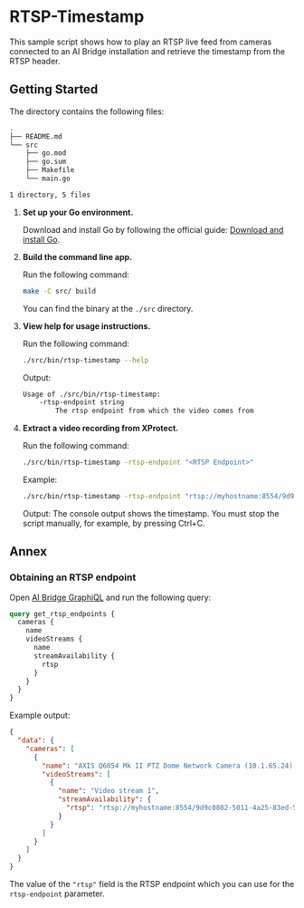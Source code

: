 # RTSP-Timestamp

This sample script shows how to play an RTSP live feed from cameras connected to an AI Bridge installation and retrieve the timestamp from the RTSP header.

## Getting Started

The directory contains the following files:

```txt
.
├── README.md
└── src
    ├── go.mod
    ├── go.sum
    ├── Makefile
    └── main.go

1 directory, 5 files
```

1. **Set up your Go environment.**

    Download and install Go by following the official guide: [Download and install Go](https://go.dev/doc/install).

2. **Build the command line app.**

    Run the following command:

    ```bash
    make -C src/ build
    ```

    You can find the binary at the `./src` directory.

3. **View help for usage instructions.**

    Run the following command:

    ```bash
    ./src/bin/rtsp-timestamp --help
    ```

    Output:

    ```txt
    Usage of ./src/bin/rtsp-timestamp:
        -rtsp-endpoint string
            The rtsp endpoint from which the video comes from
    ```

4. **Extract a video recording from XProtect.**

    Run the following command:

    ```bash
    ./src/bin/rtsp-timestamp -rtsp-endpoint "<RTSP Endpoint>"
    ```

    Example:

    ```bash
    ./src/bin/rtsp-timestamp -rtsp-endpoint "rtsp://myhostname:8554/9d9c0802-5011-4a25-83ed-536c1f6680c0/28dc44c3-079e-4c94-8ec9-60363451eb40"
    ```

    Output:
    The console output shows the timestamp. You must stop the script manually, for example, by pressing Ctrl+C.

## Annex

### Obtaining an RTSP endpoint

Open [AI Bridge GraphiQL](http://localhost:4000/api/bridge/graphql) and run the following query:

```graphql
query get_rtsp_endpoints {
  cameras {
    name
    videoStreams {
      name
      streamAvailability {
        rtsp
      }
    }
  }
}
```

Example output:

```json
{
  "data": {
    "cameras": [
      {
        "name": "AXIS Q6054 Mk II PTZ Dome Network Camera (10.1.65.24) - Camera 1",
        "videoStreams": [
          {
            "name": "Video stream 1",
            "streamAvailability": {
              "rtsp": "rtsp://myhostname:8554/9d9c0802-5011-4a25-83ed-536c1f6680c0/28dc44c3-079e-4c94-8ec9-60363451eb40"
            }
          }
        ]
      }
    ]
  }
}
```

The value of the `"rtsp"` field is the RTSP endpoint which you can use for the `rtsp-endpoint` parameter.